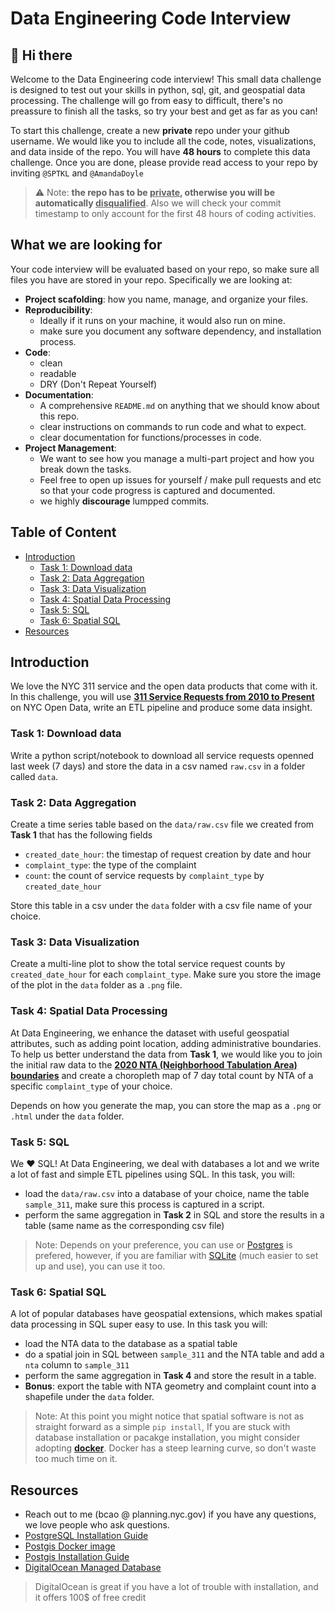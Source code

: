 # Data Engineering Code Interview

## 👋 Hi there

Welcome to the Data Engineering code interview! This small data challenge is designed to test out your skills in python, sql, git, and geospatial data processing. The challenge will go from easy to difficult, there's no preassure to finish all the tasks, so try your best and get as far as you can!

To start this challenge, create a new **private** repo under your github username. We would like you to include all the code, notes, visualizations, and data inside of the repo. You will have **48 hours** to complete this data challenge. Once you are done, please provide read access to your repo by inviting `@SPTKL` and `@AmandaDoyle`

> ⚠️ Note: **the repo has to be <ins>private</ins>, otherwise you will be automatically <ins>disqualified</ins>**. Also we will check your commit timestamp to only account for the first 48 hours of coding activities.

## What we are looking for

Your code interview will be evaluated based on your repo, so make sure all files you have are stored in your repo. Specifically we are looking at:

- **Project scafolding**: how you name, manage, and organize your files.
- **Reproducibility**:
  - Ideally if it runs on your machine, it would also run on mine.
  - make sure you document any software dependency, and installation process.
- **Code**:
  - clean
  - readable
  - DRY (Don't Repeat Yourself)
- **Documentation**:
  - A comprehensive `README.md` on anything that we should know about this repo.
  - clear instructions on commands to run code and what to expect.
  - clear documentation for functions/processes in code.
- **Project Management**:
  - We want to see how you manage a multi-part project and how you break down the tasks.
  - Feel free to open up issues for yourself / make pull requests and etc so that your code progress is captured and documented.
  - we highly **discourage** lumpped commits.

## Table of Content

- [Introduction](#introduction)
  - [Task 1: Download data](#task-1-download-data)
  - [Task 2: Data Aggregation](#task-2-data-aggregation)
  - [Task 3: Data Visualization](#task-3-data-visualization)
  - [Task 4: Spatial Data Processing](#task-4-spatial-data-processing)
  - [Task 5: SQL](#task-5-sql)
  - [Task 6: Spatial SQL](#task-6-spatial-sql)
- [Resources](#resources)

## Introduction

We love the NYC 311 service and the open data products that come with it. In this challenge, you will use **[311 Service Requests from 2010 to Present](https://data.cityofnewyork.us/Social-Services/311-Service-Requests-from-2010-to-Present/erm2-nwe9)** on NYC Open Data, write an ETL pipeline and produce some data insight.

### Task 1: Download data

Write a python script/notebook to download all service requests openned last week (7 days) and store the data in a csv named `raw.csv` in a folder called `data`.

### Task 2: Data Aggregation

Create a time series table based on the `data/raw.csv` file we created from **Task 1** that has the following fields

- `created_date_hour`: the timestap of request creation by date and hour
- `complaint_type`: the type of the complaint
- `count`: the count of service requests by `complaint_type` by `created_date_hour`

Store this table in a csv under the `data` folder with a csv file name of your choice.

### Task 3: Data Visualization

Create a multi-line plot to show the total service request counts by `created_date_hour` for each `complaint_type`. Make sure you store the image of the plot in the `data` folder as a `.png` file.  

### Task 4: Spatial Data Processing

At Data Engineering, we enhance the dataset with useful geospatial attributes, such as adding point location, adding administrative boundaries. To help us better understand the data from **Task 1**, we would like you to join the initial raw data to the **[2020 NTA (Neighborhood Tabulation Area) boundaries](https://www1.nyc.gov/site/planning/data-maps/open-data/census-download-metadata.page)** and create a choropleth map of 7 day total count by NTA of a specific `complaint_type` of your choice.

Depends on how you generate the map, you can store the map as a `.png` or `.html` under the `data` folder.

### Task 5: SQL

We ❤️ SQL! At Data Engineering, we deal with databases a lot and we write a lot of fast and simple ETL pipelines using SQL. In this task, you will:

- load the `data/raw.csv` into a database of your choice, name the table `sample_311`, make sure this process is captured in a script.
- perform the same aggregation in **Task 2** in SQL and store the results in a table (same name as the corresponding csv file)

> Note: Depends on your preference, you can use or [Postgres](https://www.postgresql.org/) is prefered, however, if you are familiar with [SQLite](https://docs.python.org/3/library/sqlite3.html) (much easier to set up and use), you can use it too.

### Task 6: Spatial SQL

A lot of popular databases have geospatial extensions, which makes spatial data processing in SQL super easy to use. In this task you will:

- load the NTA data to the database as a spatial table
- do a spatial join in SQL between `sample_311` and the NTA table and add a `nta` column to `sample_311`
- perform the same aggregation in **Task 4** and store the result in a table.
- **Bonus**: export the table with NTA geometry and complaint count into a shapefile under the `data` folder.  

> Note: At this point you might notice that spatial software is not as straight forward as a simple `pip install`, If you are stuck with database installation or pacakge installation, you might consider adopting **[docker](https://www.docker.com/)**. Docker has a steep learning curve, so don't waste too much time on it.

## Resources

- Reach out to me (bcao @ planning.nyc.gov) if you have any questions, we love people who ask questions.
- [PostgreSQL Installation Guide](https://www.postgresql.org/download/)
- [Postgis Docker image](https://registry.hub.docker.com/r/postgis/postgis/)
- [Postgis Installation Guide](https://postgis.net/workshops/postgis-intro/installation.html)
- [DigitalOcean Managed Database](https://www.digitalocean.com/products/managed-databases/)

> DigitalOcean is great if you have a lot of trouble with installation, and it offers 100$ of free credit
